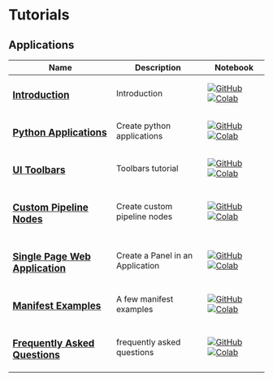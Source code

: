 # Tutorials

## Applications
| Name | Description | Notebook |
| --- | --- | --- |
| <h3>[Introduction](applications/introduction/chapter.md)</h3> | Introduction | [![GitHub](https://badgen.net/badge/icon/github?icon=github&label)](https://github.com/dataloop-ai/dtlpy-documentation/blob/main/tutorials/applications/introduction/chapter.ipynb) [![Colab](https://colab.research.google.com/assets/colab-badge.svg)](https://colab.research.google.com/github/dataloop-ai/dtlpy-documentation/blob/main/tutorials/applications/introduction/chapter.ipynb) |
| <h3>[Python Applications](applications/python_application/chapter.md)</h3> | Create python applications | [![GitHub](https://badgen.net/badge/icon/github?icon=github&label)](https://github.com/dataloop-ai/dtlpy-documentation/blob/main/tutorials/applications/python_application/chapter.ipynb) [![Colab](https://colab.research.google.com/assets/colab-badge.svg)](https://colab.research.google.com/github/dataloop-ai/dtlpy-documentation/blob/main/tutorials/applications/python_application/chapter.ipynb) |
| <h3>[UI Toolbars](applications/toolbars/chapter.md)</h3> | Toolbars tutorial | [![GitHub](https://badgen.net/badge/icon/github?icon=github&label)](https://github.com/dataloop-ai/dtlpy-documentation/blob/main/tutorials/applications/toolbars/chapter.ipynb) [![Colab](https://colab.research.google.com/assets/colab-badge.svg)](https://colab.research.google.com/github/dataloop-ai/dtlpy-documentation/blob/main/tutorials/applications/toolbars/chapter.ipynb) |
| <h3>[Custom Pipeline Nodes](applications/pipeline_library/chapter.md)</h3> | Create custom pipeline nodes | [![GitHub](https://badgen.net/badge/icon/github?icon=github&label)](https://github.com/dataloop-ai/dtlpy-documentation/blob/main/tutorials/applications/pipeline_library/chapter.ipynb) [![Colab](https://colab.research.google.com/assets/colab-badge.svg)](https://colab.research.google.com/github/dataloop-ai/dtlpy-documentation/blob/main/tutorials/applications/pipeline_library/chapter.ipynb) |
| <h3>[Single Page Web Application](applications/single_page_application/chapter.md)</h3> | Create a Panel in an Application | [![GitHub](https://badgen.net/badge/icon/github?icon=github&label)](https://github.com/dataloop-ai/dtlpy-documentation/blob/main/tutorials/applications/single_page_application/chapter.ipynb) [![Colab](https://colab.research.google.com/assets/colab-badge.svg)](https://colab.research.google.com/github/dataloop-ai/dtlpy-documentation/blob/main/tutorials/applications/single_page_application/chapter.ipynb) |
| <h3>[Manifest Examples](applications/dpk_examples/chapter.md)</h3> | A few manifest examples | [![GitHub](https://badgen.net/badge/icon/github?icon=github&label)](https://github.com/dataloop-ai/dtlpy-documentation/blob/main/tutorials/applications/dpk_examples/chapter.ipynb) [![Colab](https://colab.research.google.com/assets/colab-badge.svg)](https://colab.research.google.com/github/dataloop-ai/dtlpy-documentation/blob/main/tutorials/applications/dpk_examples/chapter.ipynb) |
| <h3>[Frequently Asked Questions](applications/faq/chapter.md)</h3> | frequently asked questions | [![GitHub](https://badgen.net/badge/icon/github?icon=github&label)](https://github.com/dataloop-ai/dtlpy-documentation/blob/main/tutorials/applications/faq/chapter.ipynb) [![Colab](https://colab.research.google.com/assets/colab-badge.svg)](https://colab.research.google.com/github/dataloop-ai/dtlpy-documentation/blob/main/tutorials/applications/faq/chapter.ipynb) |